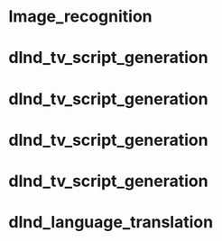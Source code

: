 # Image_recognition
# dlnd_tv_script_generation
# dlnd_tv_script_generation
# dlnd_tv_script_generation
# dlnd_tv_script_generation
# dlnd_language_translation
